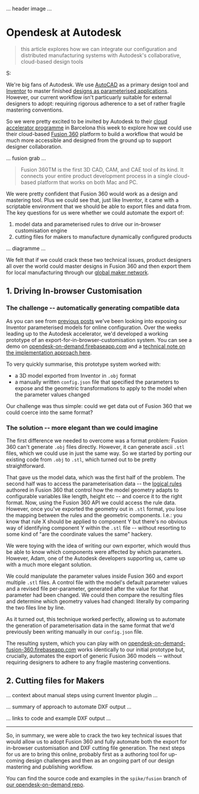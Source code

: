 
... header image ...

# Opendesk at Autodesk

> this article explores how we can integrate our configuration and distributed manufacturing systems with Autodesk's collaborative, cloud-based design tools

S:

We're big fans of Autodesk. We use [AutoCAD][] as a primary design tool and [Inventor][] to master finished [designs as parameterised applications][]. However, our current workflow isn't particuarly suitable for external designers to adopt: requiring rigorous adherence to a set of rather fragile mastering conventions.

[AutoCAD]: http://www.autodesk.co.uk/products/autocad/overview
[Inventor]: http://www.autodesk.co.uk/products/inventor/overview
[designs as parameterised applications]: http://thruflo.com/post/82192044143/the-shift-to-post-purchase-manufacture

So we were pretty excited to be invited by Autodesk to their [cloud accelerator programme](http://autodeskcloudaccelerator.com/) in Barcelona this week to explore how we could use their cloud-based [Fusion 360][] platform to build a workflow that would be much more accessible and designed from the ground up to support designer collaboration.

[Fusion 360]: http://www.autodesk.com/products/fusion-360/overview

... fusion grab ...

> Fusion 360TM is the first 3D CAD, CAM, and CAE tool of its kind. It connects your entire product development process in a single cloud-based platform that works on both Mac and PC.

We were pretty confident that Fusion 360 would work as a design and mastering tool. Plus we could see that, just like Inventor, it came with a scriptable environment that we should be able to export files and data from. The key questions for us were whether we could automate the export of:

1. model data and parameterised rules to drive our in-browser customisation engine
2. cutting files for makers to manufacture dynamically configured products

... diagramme ...

We felt that if we could crack these two technical issues, product designers all over the world could master designs in Fusion 360 and then export them for local manufacturing through our [global maker network](https://www.opendesk.cc/open-making/makers).

## 1. Driving In-browser Customisation

### The challenge -- automatically generating compatible data

As you can see from [previous posts](https://www.opendesk.cc/blog/opendesk-on-demand) we've been looking into exposing our Inventor parameterised models for online configuration. Over the weeks leading up to the Autodesk accelerator, we'd developed a working prototype of an export-for-in-browser-customisation system. You can see a demo on [opendesk-on-demand.firebaseapp.com](https://opendesk-on-demand.firebaseapp.com/demo.html?example=desk_length) and a [technical note on the implementation approach here](https://github.com/opendesk/opendesk-on-demand/blob/44d708d626ea5e4a733dfa75406c8fa190d1735d/README.md).

To very quickly summarise, this prototype system worked with:

* a 3D model exported from Inventor in `.obj` format
* a manually written `config.json` file that specified the parameters to expose and the geometric transformations to apply to the model when the parameter values changed

Our challenge was thus simple: could we get data out of Fusion 360 that we could coerce into the same format?

### The solution -- more elegant than we could imagine

The first difference we needed to overcome was a format problem: Fusion 360 can't generate `.obj` files directly. However, it can generate ascii `.stl` files, which we could use in just the same way. So we started by porting our existing code from `.obj` to `.stl`, which turned out to be pretty straightforward.

That gave us the model data, which was the first half of the problem. The second half was to access the parameterisation data -- the [logical rules](http://www.autodesk.com/products/fusion-360/blog/user-parameters-patterns-in-fusion-360/) authored in Fusion 360 that control how the model geometry adapts to configurable variables like length, height etc -- and coerce it to the right format. Now, using the Fusion 360 API we could access the rule data. However, once you've exported the geometry out in `.stl` format, you lose the mapping between the rules and the geometric components. I.e.: you know that rule X should be applied to component Y but there's no obvious way of identifying component Y within the `.stl` file -- without resorting to some kind of "are the coordinate values the same" hackery.

We were toying with the idea of writing our own exporter, which would thus be able to know which components were affected by which parameters. However, Adam, one of the Autodesk developers supporting us, came up with a much more elegant solution.

We could manipulate the parameter values inside Fusion 360 and export multiple `.stl` files. A control file with the model's default parameter values and a revised file per-parameter, generated after the value for that parameter had been changed. We could then compare the resulting files and determine which geometry values had changed: literally by comparing the two files line by line.

As it turned out, this technique worked perfectly, allowing us to automate the generation of parameterisation data in the same format that we'd previously been writing manually in our `config.json` file.

The resulting system, which you can play with on [opendesk-on-demand-fusion-360.firebaseapp.com](https://opendesk-on-demand-fusion-360.firebaseapp.com/demo.html?example=...) works identically to our initial prototype but, crucially, automates the export of generic Fusion 360 models -- without requiring designers to adhere to any fragile mastering conventions.

## 2. Cutting files for Makers

... context about manual steps using current Inventor plugin ...

... summary of approach to automate DXF output ...

... links to code and example DXF output ...

***

So, in summary, we were able to crack the two key technical issues that would allow us to adopt Fusion 360 and fully automate both the export for in-browser customisation and DXF cutting file generation. The next steps for us are to bring this online, probably first as a authoring tool for up-coming design challenges and then as an ongoing part of our design mastering and publishing workflow.

You can find the source code and examples in the `spike/fusion` branch of [our opendesk-on-demand repo](https://github.com/opendesk/opendesk-on-demand/tree/spike/fusion).
